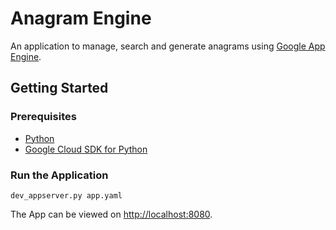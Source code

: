 # Anagram Engine

An application to manage, search and generate anagrams using [Google App Engine](https://cloud.google.com/appengine/).

## Getting Started

### Prerequisites
 - [Python](https://docs.python.org/2.7/) 
 - [Google Cloud SDK for Python](https://cloud.google.com/appengine/docs/standard/python/download)

### Run the Application
```
dev_appserver.py app.yaml
```
The App can be viewed on [http://localhost:8080](http://localhost:8080).
